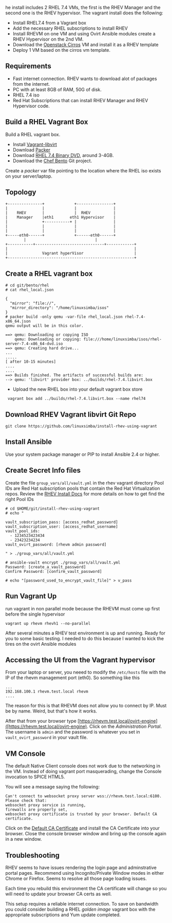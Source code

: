 he  install includes 2 RHEL 7.4 VMs, the first is the RHEV Manager and the second
one is the RHEV hypervisor. The vagrant install does the following:

* Install RHEL7.4 from a Vagrant box
* Add the necessary RHEL subscriptions to install RHEV
* Install RHEVM on one VM and using Ovirt Ansible modules create a RHEV Hypervisor on the 2nd VM.
* Download the [Openstack Cirros](https://docs.openstack.org/image-guide/obtain-images.html) VM and install it as a RHEV template
* Deploy 1 VM based on the cirros vm template.

## Requirements

* Fast internet connection. RHEV wants to download alot of packages from the internet.
* PC with at least 8GB of RAM, 50G of disk.
* RHEL 7.4 iso
* Red Hat Subscriptions  that can install RHEV Manager and RHEV Hypervisor code.


## Build a RHEL Vagrant Box
Build a RHEL vagrant box.

* Install [Vagrant-libvirt](https://linuxsimba.com/vagrant-libvirt-install)
* Download [Packer](https://www.packer.io/downloads.html)
* Download [RHEL 7.4 Binary DVD](https://access.redhat.com/downloads), around 3-4GB.
* Download the [Chef Bento](https://github.com/chef/bento) Git project.

Create a _packer_ var file pointing to the location where the RHEL iso exists
on your server/laptop.

## Topology

```
+---------------+             +----------------+
|               |             |                |
|    RHEV       |             |  RHEV          |
|    Manager    |eth1       eth1 Hypervisor    |
|               +-----------+ |                |
|               |             |                |
|               |             |                |
+-----eth0------+             +------eth0------+
        |                              |
+-----------+------------------------------+------------+
|                                                       |
|               Vagrant hyperVisor                      |
+-------------------------------------------------------+

```


## Create a RHEL vagrant box

```
# cd git/bento/rhel
# cat rhel_local.json

{
  "mirror": "file://",
  "mirror_directory": "/home/linuxsimba/isos"
}
# packer build -only qemu -var-file rhel_local.json rhel-7.4-x86_64.json
qemu output will be in this color.

==> qemu: Downloading or copying ISO
    qemu: Downloading or copying: file:///home/linuxsimba/isos/rhel-server-7.4-x86_64-dvd.iso
==> qemu: Creating hard drive...
...
.....
[ after 10-15 minutes]
....
....
==> Builds finished. The artifacts of successful builds are:
--> qemu: 'libvirt' provider box: ../builds/rhel-7.4.libvirt.box

```

* Upload the new RHEL box into your default vagrant box store

```
 vagrant box add ../builds/rhel-7.4.libvirt.box --name rhel74
```


## Download RHEV Vagrant libvirt Git Repo

```
git clone https://github.com/linuxsimba/install-rhev-using-vagrant
```

## Install Ansible

Use your system package manager or PIP  to install Ansible 2.4 or higher.

## Create Secret Info files

Create the file ``group_vars/all/vault.yml`` in the rhev vagrant directory
Pool IDs are Red Hat subscription pools that contain the Red Hat Virtualization repos.
Review the [RHEV Install Docs](https://access.redhat.com/documentation/en-us/red_hat_virtualization/4.1/html/installation_guide/chap-installing_red_hat_enterprise_virtualization#Subscribing_to_the_Red_Hat_Enterprise_Virtualization_Manager_Channels_using_Subscription_Manager) for more details on how to get find the right Pool IDs
```
# cd $HOME/git/install-rhev-using-vagrant
# echo "

vault_subscription_pass: [access_redhat_password]
vault_subscription_user: [access_redhat_username]
vault_pool_ids:
  - 1234523423434
  - 23423234234
vault_ovirt_password: [rhevm admin password]

" > ./group_vars/all/vault.yml

# ansible-vault encrypt ./group_vars/all/vault.yml
Password: [create_a_vault_password]
Confirm Password: [confirm_vault_password]

# echo "[password_used_to_encrypt_vault_file]" > v_pass

```

## Run Vagrant Up

run vagrant in non parallel mode because the RHEVM must come up first before the single hypervisor

```
vagrant up rhevm rhevh1 --no-parallel
````

After several minutes a RHEV test environment is up and running. Ready for you to
some basic testing. I needed to do this because I wanted to kick the tires
on the ovirt Ansible modules

## Accessing the UI from the Vagrant hypervisor
From your laptop or server, you neeed to modify the ``/etc/hosts`` file with the IP of the rhevm
management port (eth0). So something like this

```
...
192.168.100.1 rhevm.test.local rhevm
....

```
The reason for this is that RHEVM does not allow you to connect by IP. Must be by name.
Weird, but that's how it works.

After that from your browser type [https://rhevm.test.local/ovirt-engine]([https://rhevm.test.local/ovirt-engine). Click on the _Administration Portal_.
The username is ``admin`` and the password is whatever you set in ``vault_ovirt_password`` in your vault file.

## VM Console

The default Native Client console does not work due to the networking in the VM. Instead of doing vagrant port masquerading,
change the Console invocation to SPICE HTML5.

You will see a message saying the following:

```
Can't connect to websocket proxy server wss://rhevm.test.local:6100. Please check that:
websocket proxy service is running,
firewalls are properly set,
websocket proxy certificate is trusted by your browser. Default CA certificate.
```

Click on the [Default CA Certificate](https://rhevm.test.local/ovirt-engine/services/pki-resource?resource=ca-certificate&format=X509-PEM-CA) and install the CA Certificate into your browser.
Close the console browser window and bring up the console again in a new window.

## Troubleshooting

RHEV seems to have issues rendering the login page and adminstrative portal pages. Recommend using Incognito/Private Window modes in either Chrome or Firefox. Seems to resolve all those page loading issues.

Each time you rebuild this environment the CA certificate will change so you will need to update your browser CA certs as well.

This setup requires a reliable internet connection. To save on bandwidth you could consider building a RHEL _golden image_ vagrant box with the appropriate subscriptions and Yum update completed.

